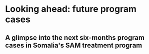 # Looking ahead: future program cases
## A glimpse into the next six-months program cases in Somalia's SAM treatment program
